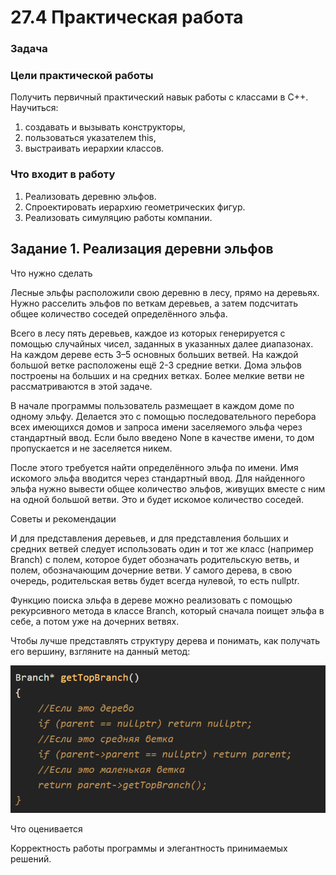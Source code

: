 # **27.4 Практическая работа**


### **Задача**

### Цели практической работы

Получить первичный практический навык работы с классами в C++.
Научиться:
1. создавать и вызывать конструкторы,
2. пользоваться указателем this,
3. выстраивать иерархии классов.

### Что входит в работу

1. Реализовать деревню эльфов.
2. Спроектировать иерархию геометрических фигур.
3. Реализовать симуляцию работы компании.

## **Задание 1. Реализация деревни эльфов**

Что нужно сделать

Лесные эльфы расположили свою деревню в лесу, прямо на деревьях. Нужно расселить эльфов по веткам деревьев, 
а затем подсчитать общее количество соседей определённого эльфа.

Всего в лесу пять деревьев, каждое из которых генерируется с помощью случайных чисел, заданных в указанных 
далее диапазонах. На каждом дереве есть 3–5 основных больших ветвей. На каждой большой ветке расположены 
ещё 2-3 средние ветки. Дома эльфов построены на больших и на средних ветках. 
Более мелкие ветви не рассматриваются в этой задаче.

В начале программы пользователь размещает в каждом доме по одному эльфу. Делается это с помощью последовательного 
перебора всех имеющихся домов и запроса имени заселяемого эльфа через стандартный ввод. Если было введено None в 
качестве имени, то дом пропускается и не заселяется никем.

После этого требуется найти определённого эльфа по имени. Имя искомого эльфа вводится через стандартный ввод. 
Для найденного эльфа нужно вывести общее количество эльфов, живущих вместе с ним на одной большой ветви. 
Это и будет искомое количество соседей.



Советы и рекомендации

И для представления деревьев, и для представления больших и средних ветвей следует использовать один и тот же
класс (например Branch) с полем, которое будет обозначать родительскую ветвь, и полем, обозначающим дочерние ветви.
У самого дерева, в свою очередь, родительская ветвь будет всегда нулевой, то есть nullptr.

Функцию поиска эльфа в дереве можно реализовать с помощью рекурсивного метода в классе Branch, который сначала 
поищет эльфа в себе, а потом уже на дочерних ветвях.

Чтобы лучше представлять структуру дерева и понимать, как получать его вершину, взгляните на данный метод:

![img.png](img.png)

Что оценивается

Корректность работы программы и элегантность принимаемых решений.

